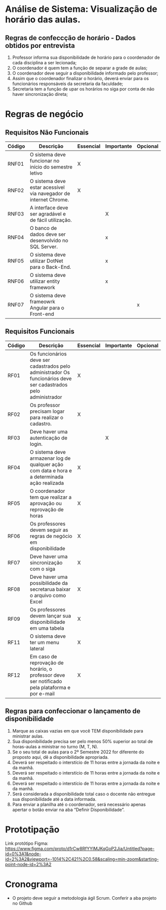 # Análise de Sistema: Visualização de horário das aulas.

## Regras de confeccção de horário - Dados obtidos por entrevista

1. Professor informa sua disponibilidade de horário para o coordenador de cada disciplina a ser lecionada;
2. O coordenador é quem tem a função de separar a grade de aulas;
3. O coordenador deve seguir a disponibilidade informado pelo professor;
4. Assim que o coordenador finalizar o horário, deverá enviar para os funcionários responsáveis da secretaria da faculdade;
5. Secretaria tem a função de upar os horários no siga por conta de não haver sincronização direta;

# Regras de negócio

## Requisitos Não Funcionais

| Código  | Descrição  | Essencial  | Importante   | Opcional| 
| ------  | ---------  | ---------  | ----------   | -------- |
| RNF01   | O sistema deve funcionar no início do semestre letivo |X|||
| RNF02   | O sistema deve estar acessível via navegador de internet Chrome. |X|||
| RNF03   | A interface deve ser agradável e de fácil utilização.  ||X||
| RNF04   | O banco de dados deve ser desenvolvido no SQL Server.  ||x||
| RNF05   | O sistema deve utilizar DotNet para o Back-End. ||x||
| RNF06   | O sistema deve utilizar entity framework ||x|||   |   |
| RNF07   | O sistema deve frameowrk Angular para o Front-end |||x||


## Requisitos  Funcionais

| Código  | Descrição  | Essencial  | Importante   | Opcional| 
| ------- | --------  | ------- | -------- |  ------- |
| RF01   | Os funcionários deve ser cadastrados pelo administrador Os funcionários deve ser cadastrados pelo administrador  |X|||
| RF02   | Os professor precisam logar para realizar o cadastro. |X|||
| RF03   | Deve haver uma autenticação de login.  ||X||
| RF04   | O sistema deve armazenar log de qualquer ação com data e hora e a determinada ação realizada   |X|||
| RF05   | O coordenador tem que realizar a aprovação ou reprovação de horas |X|||
| RF06   | Os professores devem seguir as regras de negócio em disponibilidade |X||||   |   |
| RF07   | Deve haver uma sincronização com o siga |X||||   |   |
| RF08   | Deve haver uma possibilidade da secretarua baixar o arquivo como Excel|X||||   |   |
| RF09   | Os professores devem lançar sua disponibilidade em uma tabela |X||||   |   |
| RF11   | O sistema deve ter um menu lateral   |X||||   |   |
| RF12   | Em caso de reprovação de horário, o professor deve ser notificado pela plataforma e por e-mail   |X||||   |   |

## Regras para confeccionar o lançamento de disponibilidade
1. Marque as caixas vazias em que você TEM disponibilidade para ministrar aulas.
2. Sua disponibilidade precisa ser pelo menos 50% superior ao total de horas-aulas a ministrar no turno (M, T, N).
3. Se o seu total de aulas para o  2º Semestre 2022 for diferente do proposto aqui, dê a disponibilidade apropriada.
4. Deverá ser respeitado o interstício de 11 horas entre a jornada da noite e da manhã.
5. Deverá ser respeitado o interstício de 11 horas entre a jornada da noite e da manhã.
6. Deverá ser respeitado o interstício de 11 horas entre a jornada da noite e da manhã.
7. Será considerada a disponibilidade total caso o docente não entregue sua disponibilidade até a data informada.
8. Para enviar a planilha até o coordenador, será necessário apenas apertar o botão enviar na aba “Definir Disponibilidade”.

# Prototipação

Link protótipo Figma: https://www.figma.com/proto/d1rCw8RfYYlMJKqGoP2Jja/Untitled?page-id=0%3A1&node-id=2%3A2&viewport=-1014%2C421%2C0.58&scaling=min-zoom&starting-point-node-id=2%3A2


# Cronograma

- O projeto deve seguir a metodologia ágil Scrum. Conferir a aba projeto no Github
